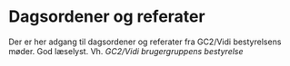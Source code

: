 # Dagsordener og referater
Der er her adgang til dagsordener og referater fra GC2/Vidi bestyrelsens møder.
God læselyst.
Vh. 
_GC2/Vidi brugergruppens bestyrelse_
